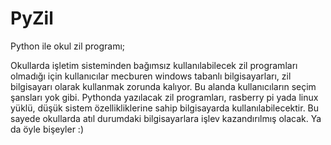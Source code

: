 # PyZil
Python ile okul zil programı;

Okullarda işletim sisteminden bağımsız kullanılabilecek zil programları olmadığı için kullanıcılar mecburen 
windows tabanlı bilgisayarları, zil bilgisayarı olarak kullanmak zorunda kalıyor. Bu alanda kullanıcıların seçim şansları yok gibi. Pythonda yazılacak zil programları, rasberry pi yada linux yüklü, düşük sistem özellikliklerine sahip bilgisayarda kullanılabilecektir. Bu sayede okullarda atıl durumdaki bilgisayarlara işlev kazandırılmış olacak. Ya da öyle bişeyler :)
